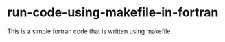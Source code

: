 # run-code-using-makefile-in-fortran
This is a simple fortran code that is written using makefile. 
